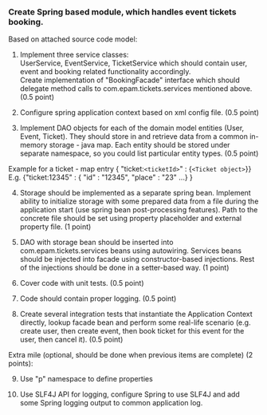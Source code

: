 ### Create Spring based module, which handles event tickets booking.
Based on attached source code model:

1. Implement three service classes:  
UserService, EventService, TicketService which should contain user, event and booking related functionality accordingly.  
Create implementation of "BookingFacade" interface which should delegate method calls to com.epam.tickets.services 
mentioned above. (0.5 point)

2. Configure spring application context based on xml config file. (0.5 point)

3. Implement DAO objects for each of the domain model entities (User, Event, Ticket). 
   They should store in and retrieve data from a common in-memory storage - java map. 
   Each entity should be stored under separate namespace, so you could list particular entity types. (0.5 point)

Example for a ticket - map entry { "ticket:`<ticketId>`" :  {`<Ticket object>`}}  
E.g. {"ticket:12345" :  { "id" : "12345", "place" : "23" ...} }

4. Storage should be implemented as a separate spring bean. 
   Implement ability to initialize storage with some prepared data from a file during the application start 
   (use spring bean post-processing features). 
   Path to the concrete file should be set using property placeholder and external property file. (1 point)

5. DAO with storage bean should be inserted into com.epam.tickets.services beans using autowiring.
   Services beans should be injected into facade using constructor-based injections. Rest of the
   injections should be done in a setter-based way. (1 point)

6. Cover code with unit tests. (0.5 point)

7. Code should contain proper logging. (0.5 point)

8. Create several integration tests that instantiate the Application Context directly, lookup facade
   bean and perform some real-life scenario (e.g. create user, then create event, then book ticket
   for this event for the user, then cancel it). (0.5 point)

Extra mile (optional, should be done when previous items are complete) (2 points):

9. Use "p" namespace to define properties

10. Use SLF4J API for logging, configure Spring to use SLF4J and add some Spring logging output to
    common application log. 
    